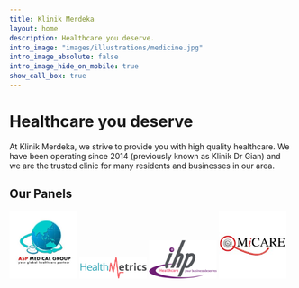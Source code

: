 ```yaml
---
title: Klinik Merdeka
layout: home
description: Healthcare you deserve.
intro_image: "images/illustrations/medicine.jpg"
intro_image_absolute: false
intro_image_hide_on_mobile: true
show_call_box: true
---
```

# Healthcare you deserve
At Klinik Merdeka, we strive to provide you with high quality healthcare.
We have been operating since 2014 (previously known as Klinik Dr Gian) and we are the trusted clinic for many residents and businesses in our area.
## Our Panels
<img src="./images/panel/asp.jpg" width="120px" />
<img src="./images/panel/healthmetrics.png" width="120px" />
<img src="./images/panel/IHP.png" width="120px" />
<img src="./images/panel/micare.jpeg" width="120px" />



